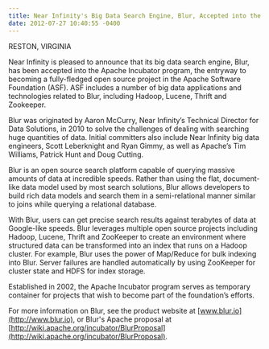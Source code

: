 ```yaml
---
title: Near Infinity's Big Data Search Engine, Blur, Accepted into the Apache Incubator Program
date: 2012-07-27 10:40:55 -0400
---
```

RESTON, VIRGINIA

Near Infinity is pleased to announce that its big data search engine, Blur, has been accepted into the Apache Incubator program, the entryway to becoming a fully-fledged open source project in the Apache Software Foundation (ASF). ASF includes a number of big data applications and technologies related to Blur, including Hadoop, Lucene, Thrift and Zookeeper.

Blur was originated by Aaron McCurry, Near Infinity’s Technical Director for Data Solutions, in 2010 to solve the challenges of dealing with searching huge quantities of data. Initial committers also include Near Infinity big data engineers, Scott Leberknight and Ryan Gimmy, as well as Apache’s Tim Williams, Patrick Hunt and Doug
Cutting.

Blur is an open source search platform capable of querying massive amounts of data at incredible speeds. Rather than using the flat, document-like data model used by most search solutions, Blur allows
developers to build rich data models and search them in a semi-relational manner similar to joins while querying a relational database.

With Blur, users can get precise search results against terabytes of data at Google-like speeds. Blur leverages multiple open source projects including Hadoop, Lucene, Thrift and ZooKeeper to create an environment where structured data can be transformed into an index that runs on a Hadoop cluster. For example, Blur uses the power of Map/Reduce for bulk indexing into Blur. Server failures are handled automatically by using ZooKeeper for cluster state and HDFS for index storage.

Established in 2002, the Apache Incubator program serves as temporary container for projects that wish to become part of the foundation’s efforts.

For more information on Blur, see the product website at [www.blur.io](http://www.blur.io), or Blur's Apache proposal at [http://wiki.apache.org/incubator/BlurProposal](http://wiki.apache.org/incubator/BlurProposal).